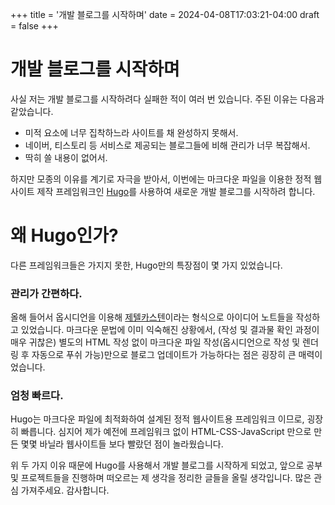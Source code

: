 +++
title = '개발 블로그를 시작하며'
date = 2024-04-08T17:03:21-04:00
draft = false
+++

# 개발 블로그를 시작하며
사실 저는 개발 블로그를 시작하려다 실패한 적이 여러 번 있습니다. 주된 이유는 다음과 같았습니다.

- 미적 요소에 너무 집착하느라 사이트를 채 완성하지 못해서.
- 네이버, 티스토리 등 서비스로 제공되는 블로그들에 비해 관리가 너무 복잡해서.
- 딱히 쓸 내용이 없어서.

하지만 모종의 이유를 계기로 자극을 받아서, 이번에는 마크다운 파일을 이용한 정적 웹사이트 제작 프레임워크인 [Hugo](https://gohugo.io)를 사용하여 새로운 개발 블로그를 시작하려 합니다.

# 왜 Hugo인가?
다른 프레임워크들은 가지지 못한, Hugo만의 특장점이 몇 가지 있었습니다.

### 관리가 간편하다.
올해 들어서 옵시디언을 이용해 [제텔카스텐](https://ko.wikipedia.org/wiki/메모_상자)이라는 형식으로 아이디어 노트들을 작성하고 있었습니다. 마크다운 문법에 이미 익숙해진 상황에서, (작성 및 결과물 확인 과정이 매우 귀찮은) 별도의 HTML 작성 없이 마크다운 파일 작성(옵시디언으로 작성 및 렌더링 후 자동으로 푸쉬 가능)만으로 블로그 업데이트가 가능하다는 점은 굉장히 큰 매력이었습니다.

### 엄청 빠르다.
Hugo는 마크다운 파일에 최적화하여 설계된 정적 웹사이트용 프레임워크 이므로, 굉장히 빠릅니다. 심지어 제가 예전에 프레임워크 없이 HTML-CSS-JavaScript 만으로 만든 몇몇 바닐라 웹사이트들 보다 빨랐던 점이 놀라웠습니다.

위 두 가지 이유 때문에 Hugo를 사용해서 개발 블로그를 시작하게 되었고, 앞으로 공부 및 프로젝트들을 진행하며 떠오르는 제 생각을 정리한 글들을 올릴 생각입니다. 많은 관심 가져주세요. 감사합니다.